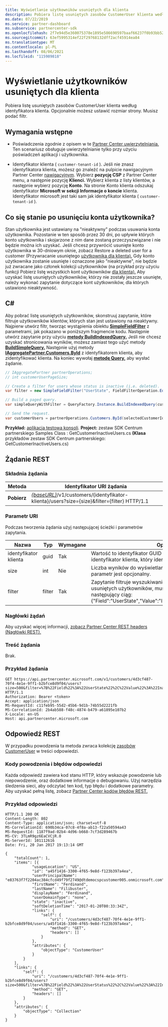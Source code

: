 ```yaml
---
title: Wyświetlanie użytkowników usuniętych dla klienta
description: Pobiera listę usuniętych zasobów CustomerUser klienta według identyfikatora klienta. Opcjonalnie możesz ustawić rozmiar strony. Musisz podać filtr.
ms.date: 07/22/2019
ms.service: partner-dashboard
ms.subservice: partnercenter-sdk
ms.openlocfilehash: 2f7e94d5e360075378e1895e586690597baaf66237f0b93bb526baee0c5d84ae
ms.sourcegitcommit: 63ef5995314ef22f29768132dff2acf45914ea84
ms.translationtype: MT
ms.contentlocale: pl-PL
ms.lasthandoff: 08/06/2021
ms.locfileid: "115989818"
---
```

# <a name="view-deleted-users-for-a-customer"></a>Wyświetlanie użytkowników usuniętych dla klienta

Pobiera listę usuniętych zasobów CustomerUser klienta według identyfikatora klienta. Opcjonalnie możesz ustawić rozmiar strony. Musisz podać filtr.

## <a name="prerequisites"></a>Wymagania wstępne

- Poświadczenia zgodnie z opisem w te [Partner Center uwierzytelniania.](partner-center-authentication.md) Ten scenariusz obsługuje uwierzytelnianie tylko przy użyciu poświadczeń aplikacji i użytkownika.

- Identyfikator klienta ( `customer-tenant-id` ). Jeśli nie znasz identyfikatora klienta, możesz go znaleźć na pulpicie nawigacyjnym Partner Center [nawigacyjnym](https://partner.microsoft.com/dashboard). Wybierz **pozycję CSP** z Partner Center menu, a następnie pozycję **Klienci.** Wybierz klienta z listy klientów, a następnie wybierz pozycję **Konto**. Na stronie Konto klienta odszukaj identyfikator **Microsoft w** **sekcji Informacje o koncie** klienta. Identyfikator microsoft jest taki sam jak identyfikator klienta ( `customer-tenant-id` ).

## <a name="what-happens-when-you-delete-a-user-account"></a>Co się stanie po usunięciu konta użytkownika?

Stan użytkownika jest ustawiany na "nieaktywny" podczas usuwania konta użytkownika. Pozostanie w ten sposób przez 30 dni, po upływie których konto użytkownika i skojarzone z nim dane zostaną przeczyszwiązane i nie będzie można ich uzyskać. Jeśli chcesz przywrócić usunięte konto użytkownika w 30-dniowym oknie, zobacz Restore a deleted user for a customer (Przywracanie usuniętego [użytkownika dla klienta).](restore-a-user-for-a-customer.md) Gdy konto użytkownika zostanie usunięte i oznaczone jako "nieaktywne", nie będzie już zwracane jako członek kolekcji użytkowników (na przykład przy użyciu funkcji Pobierz listę wszystkich kont użytkowników [dla klienta).](get-a-list-of-all-user-accounts-for-a-customer.md) Aby uzyskać listę usuniętych użytkowników, którzy nie zostały jeszcze usunięte, należy wykonać zapytanie dotyczące kont użytkowników, dla których ustawiono nieaktywność.

## <a name="c"></a>C\#

Aby pobrać listę usuniętych użytkowników, skonstruuj zapytanie, które filtruje użytkowników klientów, których stan jest ustawiony na nieaktywny. Najpierw utwórz filtr, tworząc wystąpienia obiektu [**SimpleFieldFilter**](/dotnet/api/microsoft.store.partnercenter.models.query.simplefieldfilter) z parametrami, jak pokazano w poniższym fragmencie kodu. Następnie utwórz zapytanie przy użyciu [**metody BuildIndexedQuery.**](/dotnet/api/microsoft.store.partnercenter.models.query.queryfactory.buildindexedquery) Jeśli nie chcesz uzyskać stronicowania wyników, możesz zamiast tego użyć metody [**BuildSimpleQuery.**](/dotnet/api/microsoft.store.partnercenter.models.query.queryfactory.buildsimplequery) Następnie użyj metody [**IAggregatePartner.Customers.ById**](/dotnet/api/microsoft.store.partnercenter.customers.icustomercollection.byid) z identyfikatorem klienta, aby zidentyfikować klienta. Na koniec wywołaj [**metodę Query,**](/dotnet/api/microsoft.store.partnercenter.customerusers.icustomerusercollection.query) aby wysłać żądanie.

``` csharp
// IAggregatePartner partnerOperations;
// int customerUserPageSize;

// Create a filter for users whose status is inactive (i.e. deleted).
var filter = new SimpleFieldFilter("UserState", FieldFilterOperation.Equals, "Inactive");

// Build a paged query.
var simpleQueryWithFilter = QueryFactory.Instance.BuildIndexedQuery(customerUserPageSize, 0, filter);

// Send the request.
var customerUsers = partnerOperations.Customers.ById(selectedCustomerId).Users.Query(simpleQueryWithFilter);
```

**Przykład:** [aplikacja testowa konsoli](console-test-app.md). **Project:** zestaw SDK Centrum partnerskiego Samples Class : GetCustomerInactiveUsers.cs **(Klasa** przykładów zestaw SDK Centrum partnerskiego: GetCustomerInactiveUsers.cs)

## <a name="rest-request"></a>Żądanie REST

### <a name="request-syntax"></a>Składnia żądania

| Metoda  | Identyfikator URI żądania                                                                                                       |
|---------|-------------------------------------------------------------------------------------------------------------------|
| **Pobierz** | [*{baseURL}*](partner-center-rest-urls.md)/v1/customers/{identyfikator-klienta}/users?size={size}&filter={filter} HTTP/1.1 |

### <a name="uri-parameter"></a>Parametr URI

Podczas tworzenia żądania użyj następującej ścieżki i parametrów zapytania.

| Nazwa        | Typ   | Wymagane | Opis                                                                                                                                                                        |
|-------------|--------|----------|------------------------------------------------------------------------------------------------------------------------------------------------------------------------------------|
| identyfikator klienta | guid   | Tak      | Wartość to identyfikator GUID sformatowany jako identyfikator klienta, który identyfikuje klienta.                                                                                                            |
| size        | int    | Nie       | Liczba wyników do wyświetlania jednocześnie. Ten parametr jest opcjonalny.                                                                                                     |
| filter      | filter | Tak      | Zapytanie filtruje wyszukiwanie użytkownika. Aby pobrać usuniętych użytkowników, musisz dołączyć i zakodować następujący ciąg: {"Field":"UserState","Value":"Inactive","Operator":"equals"}. |

### <a name="request-headers"></a>Nagłówki żądań

Aby uzyskać więcej informacji, [zobacz Partner Center REST headers (Nagłówki REST).](headers.md)

### <a name="request-body"></a>Treść żądania

Brak.

### <a name="request-example"></a>Przykład żądania

```http
GET https://api.partnercenter.microsoft.com/v1/customers/4d3cf487-70f4-4e1e-9ff1-b2bfce8d9f04/users?size=500&filter=%7B%22Field%22%3A%22UserState%22%2C%22Value%22%3A%22Inactive%22%2C%22Operator%22%3A%22equals%22%7D HTTP/1.1
Authorization: Bearer <token>
Accept: application/json
MS-RequestId: c11feb95-55d2-45b6-9d1b-74b55d2221fb
MS-CorrelationId: 2b4ab588-f48c-4874-b479-a61895e107b2
X-Locale: en-US
Host: api.partnercenter.microsoft.com
```

## <a name="rest-response"></a>Odpowiedź REST

W przypadku powodzenia ta metoda zwraca kolekcję [zasobów CustomerUser](user-resources.md#customeruser) w treści odpowiedzi.

### <a name="response-success-and-error-codes"></a>Kody powodzenia i błędów odpowiedzi

Każda odpowiedź zawiera kod stanu HTTP, który wskazuje powodzenie lub niepowodzenie, oraz dodatkowe informacje o debugowaniu. Użyj narzędzia śledzenia sieci, aby odczytać ten kod, typ błędu i dodatkowe parametry. Aby uzyskać pełną listę, zobacz [Partner Center kodów błędów REST.](error-codes.md)

### <a name="response-example"></a>Przykład odpowiedzi

```http
HTTP/1.1 200 OK
Content-Length: 802
Content-Type: application/json; charset=utf-8
MS-CorrelationId: 690b34ca-07c8-4f8a-ab13-f22a50594a43
MS-RequestId: 1187f9ad-02b4-4d96-b668-7cf3d289467b
MS-CV: 3TLmR9gz6EaCVCjR.0
MS-ServerId: 101112616
Date: Fri, 20 Jan 2017 19:13:14 GMT

{
    "totalCount": 1,
    "items": [{
            "usageLocation": "US",
            "id": "a45f1416-3300-4f65-9e8d-f123b397a4ea",
            "userPrincipalName": "e83763f7f2204ac384cfcd49f79f2749@dtdemocspcustomer005.onmicrosoft.com",
            "firstName": "Ferdinand",
            "lastName": "Filibuster",
            "displayName": "Ferdinand",
            "userDomainType": "none",
            "state": "inactive",
            "softDeletionTime": "2017-01-20T00:33:34Z",
            "links": {
                "self": {
                    "uri": "/customers/4d3cf487-70f4-4e1e-9ff1-b2bfce8d9f04/users/a45f1416-3300-4f65-9e8d-f123b397a4ea",
                    "method": "GET",
                    "headers": []
                }
            },
            "attributes": {
                "objectType": "CustomerUser"
            }
        }
    ],
    "links": {
        "self": {
            "uri": "/customers/4d3cf487-70f4-4e1e-9ff1-b2bfce8d9f04/users?size=500&filter=%7B%22Field%22%3A%22UserStatus%22%2C%22Value%22%3A%22Inactive%22%2C%22Operator%22%3A%22equals%22%7D",
            "method": "GET",
            "headers": []
        }
    },
    "attributes": {
        "objectType": "Collection"
    }
}
```
